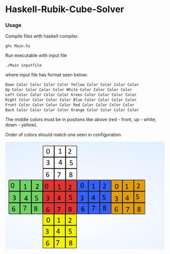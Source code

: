 # Haskell-Rubik-Cube-Solver

### Usage

Compile files with haskell compiler.

```
ghc Main.hs
```

Run executable with input file
```
./Main inputfile
```

where input file has format seen below:
```
Down Color Color Color Color Yellow Color Color Color Color
Up Color Color Color Color White Color Color Color Color
Left Color Color Color Color Green Color Color Color Color
Right Color Color Color Color Blue Color Color Color Color
Front Color Color Color Color Red Color Color Color Color
Back Color Color Color Color Orange Color Color Color Color
```

The middle colors must be in positons like above (red - front, up - white, down - yellow).

Order of colors should match one seen in configuration

![configuration](https://github.com/bubuss2/Haskell-Rubik-Cube-Solver-/blob/main/configuration.png)
